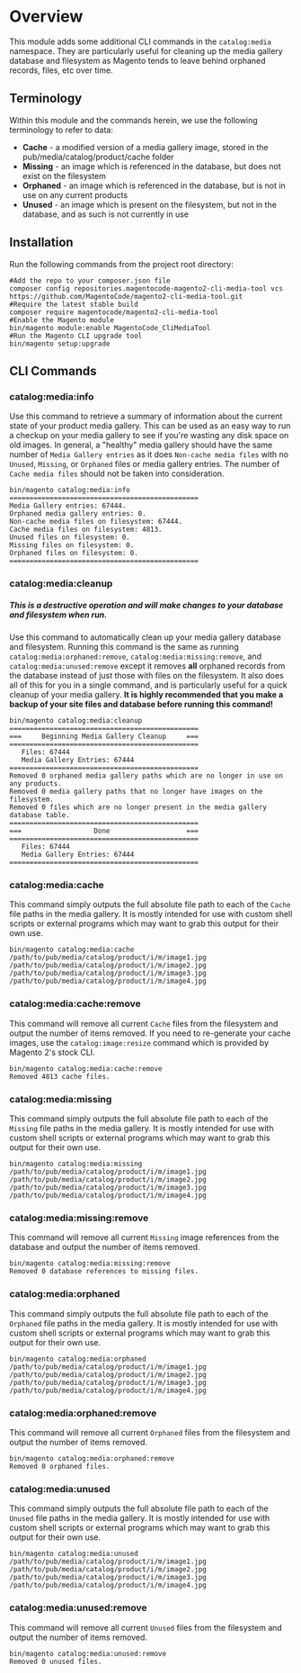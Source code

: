 # Overview

This module adds some additional CLI commands in the `catalog:media` namespace. They are particularly useful for
cleaning up the media gallery database and filesystem as Magento tends to leave behind orphaned records, files, etc
over time.

## Terminology

Within this module and the commands herein, we use the following terminology to refer to data:
* **Cache** - a modified version of a media gallery image, stored in the pub/media/catalog/product/cache folder
* **Missing** - an image which is referenced in the database, but does not exist on the filesystem
* **Orphaned** - an image which is referenced in the database, but is not in use on any current products
* **Unused** - an image which is present on the filesystem, but not in the database, and as such is not currently in use

## Installation

Run the following commands from the project root directory:

```
#Add the repo to your composer.json file
composer config repositories.magentocode-magento2-cli-media-tool vcs https://github.com/MagentoCode/magento2-cli-media-tool.git
#Require the latest stable build
composer require magentocode/magento2-cli-media-tool
#Enable the Magento module
bin/magento module:enable MagentoCode_CliMediaTool
#Run the Magento CLI upgrade tool
bin/magento setup:upgrade
```

## CLI Commands

### catalog:media:info

Use this command to retrieve a summary of information about the current state of your product media gallery. This can be
used as an easy way to run a checkup on your media gallery to see if you're wasting any disk space on old images. In
general, a "healthy" media gallery should have the same number of `Media Gallery entries` as it does
`Non-cache media files` with no `Unused`, `Missing`, or `Orphaned` files or media gallery entries. The number of
`Cache media files` should not be taken into consideration.

```
bin/magento catalog:media:info
===============================================
Media Gallery entries: 67444.
Orphaned media gallery entries: 0.
Non-cache media files on filesystem: 67444.
Cache media files on filesystem: 4813.
Unused files on filesystem: 0.
Missing files on filesystem: 0.
Orphaned files on filesystem: 0.
===============================================
```

### catalog:media:cleanup

##### This is a destructive operation and will make changes to your database and filesystem when run.

Use this command to automatically clean up your media gallery database and filesystem. Running this command is the same
as running `catalog:media:orphaned:remove`, `catalog:media:missing:remove`, and `catalog:media:unused:remove` except it
removes **all** orphaned records from the database instead of just those with files on the filesystem. It also does all
of this for you in a single command, and is particularly useful for a quick cleanup of your media gallery. **It is
highly recommended that you make a backup of your site files and database before running this command!**

```
bin/magento catalog:media:cleanup
===============================================
===     Beginning Media Gallery Cleanup     ===
===============================================
   Files: 67444
   Media Gallery Entries: 67444
===============================================
Removed 0 orphaned media gallery paths which are no longer in use on any products.
Removed 0 media gallery paths that no longer have images on the filesystem.
Removed 0 files which are no longer present in the media gallery database table.
===============================================
===                  Done                   ===
===============================================
   Files: 67444
   Media Gallery Entries: 67444
===============================================
```

### catalog:media:cache

This command simply outputs the full absolute file path to each of the `Cache` file paths in the media gallery. It is
mostly intended for use with custom shell scripts or external programs which may want to grab this output for their own
use.

```
bin/magento catalog:media:cache
/path/to/pub/media/catalog/product/i/m/image1.jpg
/path/to/pub/media/catalog/product/i/m/image2.jpg
/path/to/pub/media/catalog/product/i/m/image3.jpg
/path/to/pub/media/catalog/product/i/m/image4.jpg
```

### catalog:media:cache:remove

This command will remove all current `Cache` files from the filesystem and output the number of items removed. If
you need to re-generate your cache images, use the `catalog:image:resize` command which is provided by Magento 2's
stock CLI.

```
bin/magento catalog:media:cache:remove
Removed 4813 cache files.
```

### catalog:media:missing

This command simply outputs the full absolute file path to each of the `Missing` file paths in the media gallery. It is
mostly intended for use with custom shell scripts or external programs which may want to grab this output for their own
use.

```
bin/magento catalog:media:missing
/path/to/pub/media/catalog/product/i/m/image1.jpg
/path/to/pub/media/catalog/product/i/m/image2.jpg
/path/to/pub/media/catalog/product/i/m/image3.jpg
/path/to/pub/media/catalog/product/i/m/image4.jpg
```

### catalog:media:missing:remove

This command will remove all current `Missing` image references from the database and output the number of items
removed.

```
bin/magento catalog:media:missing:remove
Removed 0 database references to missing files.
```

### catalog:media:orphaned

This command simply outputs the full absolute file path to each of the `Orphaned` file paths in the media gallery. It is
mostly intended for use with custom shell scripts or external programs which may want to grab this output for their own
use.

```
bin/magento catalog:media:orphaned
/path/to/pub/media/catalog/product/i/m/image1.jpg
/path/to/pub/media/catalog/product/i/m/image2.jpg
/path/to/pub/media/catalog/product/i/m/image3.jpg
/path/to/pub/media/catalog/product/i/m/image4.jpg
```

### catalog:media:orphaned:remove

This command will remove all current `Orphaned` files from the filesystem and output the number of items removed.

```
bin/magento catalog:media:orphaned:remove
Removed 0 orphaned files.
```

### catalog:media:unused

This command simply outputs the full absolute file path to each of the `Unused` file paths in the media gallery. It is
mostly intended for use with custom shell scripts or external programs which may want to grab this output for their own
use.

```
bin/magento catalog:media:unused
/path/to/pub/media/catalog/product/i/m/image1.jpg
/path/to/pub/media/catalog/product/i/m/image2.jpg
/path/to/pub/media/catalog/product/i/m/image3.jpg
/path/to/pub/media/catalog/product/i/m/image4.jpg
```

### catalog:media:unused:remove

This command will remove all current `Unused` files from the filesystem and output the number of items removed.

```
bin/magento catalog:media:unused:remove
Removed 0 unused files.
```